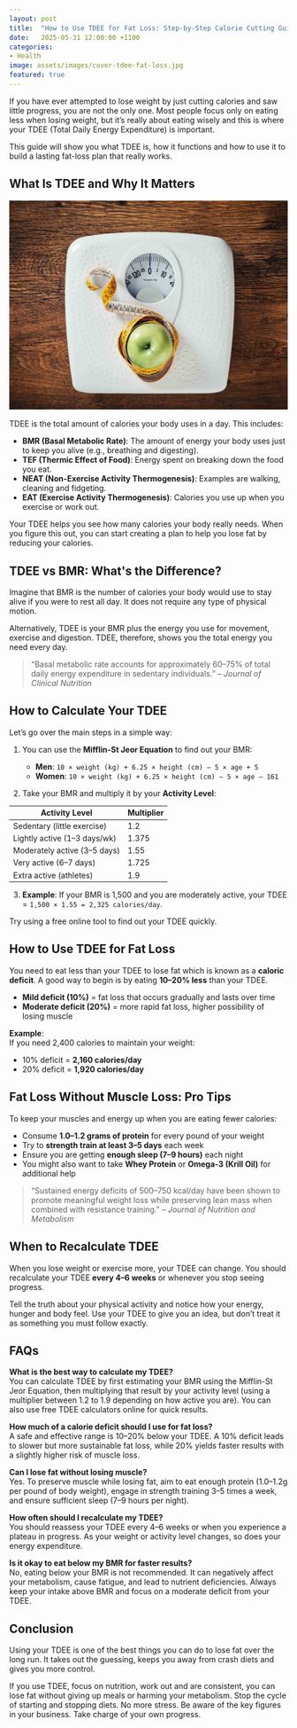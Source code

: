 ```yaml
---
layout: post
title:  "How to Use TDEE for Fat Loss: Step-by-Step Calorie Cutting Guide"
date:   2025-05-31 12:00:00 +1100
categories: 
- Health
image: assets/images/cover-tdee-fat-loss.jpg
featured: true
---
```


If you have ever attempted to lose weight by just cutting calories and saw little progress, you are not the only one. Most people focus only on eating less when losing weight, but it’s really about eating wisely and this is where your TDEE (Total Daily Energy Expenditure) is important.

This guide will show you what TDEE is, how it functions and how to use it to build a lasting fat-loss plan that really works.

## What Is TDEE and Why It Matters  

![tdee-fat-loss](/assets/images/tdee-fat-loss.jpg)

TDEE is the total amount of calories your body uses in a day. This includes:

- **BMR (Basal Metabolic Rate)**: The amount of energy your body uses just to keep you alive (e.g., breathing and digesting).  
- **TEF (Thermic Effect of Food)**: Energy spent on breaking down the food you eat.  
- **NEAT (Non-Exercise Activity Thermogenesis)**: Examples are walking, cleaning and fidgeting.  
- **EAT (Exercise Activity Thermogenesis)**: Calories you use up when you exercise or work out.

Your TDEE helps you see how many calories your body really needs. When you figure this out, you can start creating a plan to help you lose fat by reducing your calories.

## TDEE vs BMR: What's the Difference?  
Imagine that BMR is the number of calories your body would use to stay alive if you were to rest all day. It does not require any type of physical motion.

Alternatively, TDEE is your BMR plus the energy you use for movement, exercise and digestion. TDEE, therefore, shows you the total energy you need every day.

> “Basal metabolic rate accounts for approximately 60–75% of total daily energy expenditure in sedentary individuals.” – *Journal of Clinical Nutrition*

## How to Calculate Your TDEE  
Let’s go over the main steps in a simple way:

1. You can use the **Mifflin-St Jeor Equation** to find out your BMR:  
   - **Men**: `10 × weight (kg) + 6.25 × height (cm) – 5 × age + 5`  
   - **Women**: `10 × weight (kg) + 6.25 × height (cm) – 5 × age – 161`

2. Take your BMR and multiply it by your **Activity Level**:

| Activity Level               | Multiplier |
|-----------------------------|------------|
| Sedentary (little exercise) | 1.2        |
| Lightly active (1–3 days/wk)| 1.375      |
| Moderately active (3–5 days)| 1.55       |
| Very active (6–7 days)      | 1.725      |
| Extra active (athletes)     | 1.9        |

3. **Example**: If your BMR is 1,500 and you are moderately active, your TDEE = `1,500 × 1.55 = 2,325 calories/day`.

Try using a free online tool to find out your TDEE quickly.

## How to Use TDEE for Fat Loss  
You need to eat less than your TDEE to lose fat which is known as a **caloric deficit**. A good way to begin is by eating **10–20% less** than your TDEE.

- **Mild deficit (10%)** = fat loss that occurs gradually and lasts over time  
- **Moderate deficit (20%)** = more rapid fat loss, higher possibility of losing muscle  

**Example**:  
If you need 2,400 calories to maintain your weight:  
- 10% deficit = **2,160 calories/day**  
- 20% deficit = **1,920 calories/day**

## Fat Loss Without Muscle Loss: Pro Tips  
To keep your muscles and energy up when you are eating fewer calories:

- Consume **1.0–1.2 grams of protein** for every pound of your weight  
- Try to **strength train at least 3–5 days** each week  
- Ensure you are getting **enough sleep (7–9 hours)** each night  
- You might also want to take **Whey Protein** or **Omega-3 (Krill Oil)** for additional help  

> “Sustained energy deficits of 500–750 kcal/day have been shown to promote meaningful weight loss while preserving lean mass when combined with resistance training.” – *Journal of Nutrition and Metabolism*

## When to Recalculate TDEE  
When you lose weight or exercise more, your TDEE can change. You should recalculate your TDEE **every 4–6 weeks** or whenever you stop seeing progress.

Tell the truth about your physical activity and notice how your energy, hunger and body feel. Use your TDEE to give you an idea, but don’t treat it as something you must follow exactly.

## FAQs  
**What is the best way to calculate my TDEE?**  
You can calculate TDEE by first estimating your BMR using the Mifflin-St Jeor Equation, then multiplying that result by your activity level (using a multiplier between 1.2 to 1.9 depending on how active you are). You can also use free TDEE calculators online for quick results.

**How much of a calorie deficit should I use for fat loss?**  
A safe and effective range is 10–20% below your TDEE. A 10% deficit leads to slower but more sustainable fat loss, while 20% yields faster results with a slightly higher risk of muscle loss.

**Can I lose fat without losing muscle?**  
Yes. To preserve muscle while losing fat, aim to eat enough protein (1.0–1.2g per pound of body weight), engage in strength training 3–5 times a week, and ensure sufficient sleep (7–9 hours per night).

**How often should I recalculate my TDEE?**  
You should reassess your TDEE every 4–6 weeks or when you experience a plateau in progress. As your weight or activity level changes, so does your energy expenditure.

**Is it okay to eat below my BMR for faster results?**  
No, eating below your BMR is not recommended. It can negatively affect your metabolism, cause fatigue, and lead to nutrient deficiencies. Always keep your intake above BMR and focus on a moderate deficit from your TDEE.

## Conclusion  
Using your TDEE is one of the best things you can do to lose fat over the long run. It takes out the guessing, keeps you away from crash diets and gives you more control.

If you use TDEE, focus on nutrition, work out and are consistent, you can lose fat without giving up meals or harming your metabolism. Stop the cycle of starting and stopping diets. No more stress. Be aware of the key figures in your business. Take charge of your own progress.
